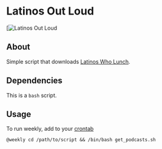 # Latinos Out Loud

[![Latinos Out Loud](https://content.production.cdn.art19.com/images/cc/49/d2/32/cc49d232-608b-45b3-a010-db53e61c98cb/386b94365569cb53129bf7e3a74ce3f1775a3e19e55f3d419f33952ada6de599f0188468ebaddb9bfdd3d41e3045e703fb1ae9eb03117cfd379799018bdacbef.jpeg)

## About

Simple script that downloads [Latinos Who Lunch](https://www.revolverpodcasts.com/shows/latinos-out-loud/).

## Dependencies
This is a `bash` script.

## Usage

To run weekly, add to your [crontab](https://en.wikipedia.org/wiki/Cron)

```
@weekly cd /path/to/script && /bin/bash get_podcasts.sh
```
